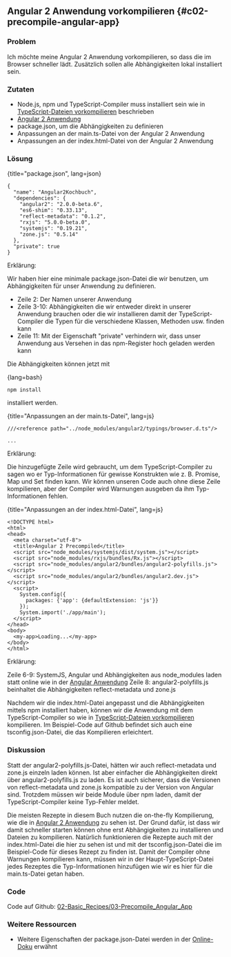 ## Angular 2 Anwendung vorkompilieren {#c02-precompile-angular-app}

### Problem

Ich möchte meine Angular 2 Anwendung vorkompilieren, so dass die im Browser schneller lädt.
Zusätzlich sollen alle Abhängigkeiten lokal installiert sein.

### Zutaten
* Node.js, npm und TypeScript-Compiler muss installiert sein wie in [TypeScript-Dateien vorkompilieren](#c01-precompile) beschrieben
* [Angular 2 Anwendung](#c02-angular-app)
* package.json, um die Abhängigkeiten zu definieren
* Anpassungen an der main.ts-Datei von der Angular 2 Anwendung
* Anpassungen an der index.html-Datei von der Angular 2 Anwendung

### Lösung

{title="package.json", lang=json}
```
{
  "name": "Angular2Kochbuch",
  "dependencies": {
    "angular2": "2.0.0-beta.6",
    "es6-shim": "0.33.13",
    "reflect-metadata": "0.1.2",
    "rxjs": "5.0.0-beta.0",
    "systemjs": "0.19.21",
    "zone.js": "0.5.14"
  },
  "private": true
}
```

Erklärung:

Wir haben hier eine minimale package.json-Datei die wir benutzen, um Abhängigkeiten für unser Anwendung zu definieren.

* Zeile 2: Der Namen unserer Anwendung
* Zeile 3-10: Abhängigkeiten die wir entweder direkt in unserer Anwendung brauchen oder die wir installieren damit der TypeScript-Compiler die Typen für die verschiedene Klassen, Methoden usw. finden kann
* Zeile 11: Mit der Eigenschaft "private" verhindern wir, dass unser Anwendung aus Versehen in das npm-Register hoch geladen werden kann

Die Abhängigkeiten können jetzt mit

{lang=bash}
```
npm install
```

installiert werden.

{title="Anpassungen an der main.ts-Datei", lang=js}
```
///<reference path="../node_modules/angular2/typings/browser.d.ts"/>

...
```

Erklärung:

Die hinzugefügte Zeile wird gebraucht, um dem TypeScript-Compiler zu sagen wo er Typ-Informationen für gewisse Konstrukten wie z. B. Promise, Map und Set finden kann. Wir können unseren Code auch ohne diese Zeile kompilieren, aber der Compiler wird Warnungen ausgeben da ihm Typ-Informationen fehlen.

{title="Anpassungen an der index.html-Datei", lang=js}
```
<!DOCTYPE html>
<html>
<head>
  <meta charset="utf-8">
  <title>Angular 2 Precompiled</title>
  <script src="node_modules/systemjs/dist/system.js"></script>
  <script src="node_modules/rxjs/bundles/Rx.js"></script>
  <script src="node_modules/angular2/bundles/angular2-polyfills.js"></script>
  <script src="node_modules/angular2/bundles/angular2.dev.js"></script>
  <script>
    System.config({
      packages: {'app': {defaultExtension: 'js'}}
    });
    System.import('./app/main');
  </script>
</head>
<body>
  <my-app>Loading...</my-app>
</body>
</html>
```

Erklärung:

Zeile 6-9: SystemJS, Angular und Abhängigkeiten aus node\_modules laden statt online wie in der [Angular Anwendung](#c02-angular-app)
Zeile 8: angular2-polyfills.js beinhaltet die Abhängigkeiten reflect-metadata und zone.js

Nachdem wir die index.html-Datei angepasst und die Abhängigkeiten mittels npm installiert haben, können wir die Anwendung mit dem TypeScript-Compiler so wie in [TypeScript-Dateien vorkompilieren](#c01-precompile) kompilieren. Im Beispiel-Code auf Github befindet sich auch eine tsconfig.json-Datei, die das Kompilieren erleichtert.

### Diskussion

Statt der angular2-polyfills.js-Datei, hätten wir auch reflect-metadata und zone.js einzeln laden können. Ist aber einfacher die Abhängigkeiten direkt über angular2-polyfills.js zu laden. Es ist auch sicherer, dass die Versionen von reflect-metadata und zone.js kompatible zu der Version von Angular sind. Trotzdem müssen wir beide Module über npm laden, damit der TypeScript-Compiler keine Typ-Fehler meldet.

Die meisten Rezepte in diesem Buch nutzen die on-the-fly Kompilierung, wie die in [Angular 2 Anwendung](#c02-angular-app) zu sehen ist. Der Grund dafür, ist dass wir damit schneller starten können ohne erst Abhängigkeiten zu installieren und Dateien zu kompilieren. Natürlich funktionieren die Rezepte auch mit der index.html-Datei die hier zu sehen ist und mit der tsconfig.json-Datei die im Beispiel-Code für dieses Rezept zu finden ist. Damit der Compiler ohne Warnungen kompilieren kann, müssen wir in der Haupt-TypeScript-Datei jedes Rezeptes die Typ-Informationen hinzufügen wie wir es hier für die main.ts-Datei getan haben.

### Code

Code auf Github: [02-Basic\_Recipes/03-Precompile\_Angular\_App](https://github.com/jsperts/angular2_kochbuch_code/tree/master/02-Basic_Recipes/03-Precompile_Angular_App)

### Weitere Ressourcen

* Weitere Eigenschaften der package.json-Datei werden in der [Online-Doku](https://docs.npmjs.com/files/package.json) erwähnt

